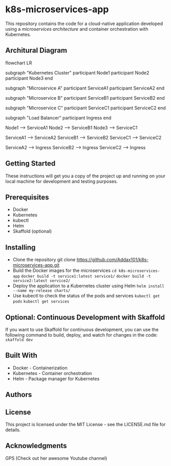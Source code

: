 # k8s-microservices-app
This repository contains the code for a cloud-native application developed using a *microservices architecture* and container orchestration with Kubernetes.

## Architural Diagram 
flowchart LR

subgraph "Kubernetes Cluster"
  participant Node1
  participant Node2
  participant Node3
end

subgraph "Microservice A"
  participant ServiceA1
  participant ServiceA2
end

subgraph "Microservice B"
  participant ServiceB1
  participant ServiceB2
end

subgraph "Microservice C"
  participant ServiceC1
  participant ServiceC2
end

subgraph "Load Balancer"
  participant Ingress
end

Node1 --> ServiceA1
Node2 --> ServiceB1
Node3 --> ServiceC1

ServiceA1 --> ServiceA2
ServiceB1 --> ServiceB2
ServiceC1 --> ServiceC2

ServiceA2 --> Ingress
ServiceB2 --> Ingress
ServiceC2 --> Ingress



## Getting Started
These instructions will get you a copy of the project up and running on your local machine for development and testing purposes.

## Prerequisites
* Docker
* Kubernetes
* kubectl
* Helm
* Skaffold (optional)
## Installing
* Clone the repository git clone https://github.com/Addax101/k8s-microservices-app.git
* Build the Docker images for the microservices
`cd k8s-microservices-app`
`docker build -t service1:latest service1/`
`docker build -t service2:latest service2/`
* Deploy the application to a Kubernetes cluster using Helm `helm install --name my-release charts/`
* Use kubectl to check the status of the pods and services
`kubectl get pods`
`kubectl get services`
## Optional: Continuous Development with Skaffold
If you want to use Skaffold for continuous development, you can use the following command to build, deploy, and watch for changes in the code: `skaffold dev`
## Built With
* Docker - Containerization
* Kubernetes - Container orchestration
* Helm - Package manager for Kubernetes
## Authors

## License
This project is licensed under the MIT License - see the LICENSE.md file for details.

## Acknowledgments
GPS (Check out her awesome Youtube channel)
